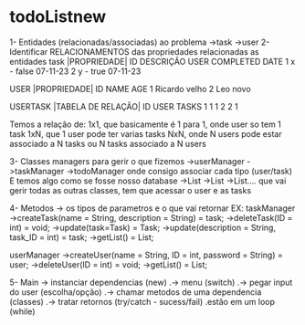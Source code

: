 # todoListnew
1- Entidades (relacionadas/associadas) ao problema
->task ->user
2- Identificar RELACIONAMENTOS das propriedades relacionadas as entidades
task |PROPRIEDADE| 
ID   DESCRIÇÃO    USER    COMPLETED    DATE
1      x            -       false      07-11-23
2      y            -      true        07-11-23

USER |PROPRIEDADE|
ID  NAME        AGE 
1   Ricardo     velho
2    Leo        novo

USERTASK |TABELA DE RELAÇÃO|
ID  USER  TASKS
1     1     1 
2     2     1

Temos a relação de:
1x1, que basicamente é 1 para 1, onde user so tem 1 task
1xN, que 1 user pode ter varias tasks
NxN, onde N users pode estar associado a N tasks ou N tasks associado a N users

3- Classes managers para gerir o que fizemos 
->userManager
->taskManager
->todoManager
onde consigo associar cada tipo (user/task)
E temos algo como se fosse nosso database 
->List<User>
->List<Task>
->List<UserTask>.... que vai gerir todas as outras classes, tem que acessar o user e as tasks

4- Metodos -> os tipos de parametros e o que vai retornar
EX:
taskManager
->createTask(name = String, description = String) = task;
->deleteTask(ID = int) = void;
->update(task=Task) = Task;
->update(description = String, task_ID = int) = task;
->getList() = List<task>;


userManager
->createUser(name = String, ID = int, password = String) = user;
->deleteUser(ID = int) = void;
->getList() = List<User>;


5- Main
-> instanciar dependencias (new)
.-> menu (switch)
.-> pegar input do user (escolha/opção)
.-> chamar metodos de uma dependencia (classes)
.-> tratar retornos (try/catch - sucess/fail)
.estão em um loop (while)
